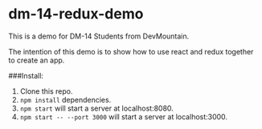 # dm-14-redux-demo

This is a demo for DM-14 Students from DevMountain.

The intention of this demo is to show how to use react and redux together to create an app.

###Install:
1. Clone this repo.
2. `npm install` dependencies.
3. `npm start` will start a server at localhost:8080.
4. `npm start -- --port 3000` will start a server at localhost:3000.
